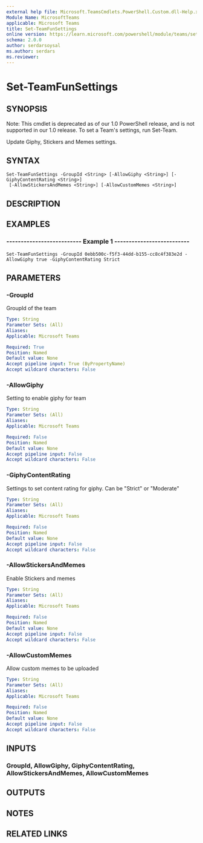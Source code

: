 ```yaml
---
external help file: Microsoft.TeamsCmdlets.PowerShell.Custom.dll-Help.xml
Module Name: MicrosoftTeams
applicable: Microsoft Teams
title: Set-TeamFunSettings
online version: https://learn.microsoft.com/powershell/module/teams/set-teamfunsettings
schema: 2.0.0
author: serdarsoysal
ms.author: serdars
ms.reviewer:
---
```


# Set-TeamFunSettings

## SYNOPSIS
Note: This cmdlet is deprecated as of our 1.0 PowerShell release, and is not supported in our 1.0 release.  To set a Team's settings, run Set-Team.

Update Giphy, Stickers and Memes settings.

## SYNTAX

```
Set-TeamFunSettings -GroupId <String> [-AllowGiphy <String>] [-GiphyContentRating <String>]
 [-AllowStickersAndMemes <String>] [-AllowCustomMemes <String>]
```

## DESCRIPTION

## EXAMPLES

### --------------------------  Example 1  --------------------------
```
Set-TeamFunSettings -GroupId 0ebb500c-f5f3-44dd-b155-cc8c4f383e2d -AllowGiphy true -GiphyContentRating Strict
```

## PARAMETERS

### -GroupId
GroupId of the team

```yaml
Type: String
Parameter Sets: (All)
Aliases:
Applicable: Microsoft Teams

Required: True
Position: Named
Default value: None
Accept pipeline input: True (ByPropertyName)
Accept wildcard characters: False
```

### -AllowGiphy
Setting to enable giphy for team

```yaml
Type: String
Parameter Sets: (All)
Aliases:
Applicable: Microsoft Teams

Required: False
Position: Named
Default value: None
Accept pipeline input: False
Accept wildcard characters: False
```

### -GiphyContentRating
Settings to set content rating for giphy.
Can be "Strict" or "Moderate"

```yaml
Type: String
Parameter Sets: (All)
Aliases:
Applicable: Microsoft Teams

Required: False
Position: Named
Default value: None
Accept pipeline input: False
Accept wildcard characters: False
```

### -AllowStickersAndMemes
Enable Stickers and memes

```yaml
Type: String
Parameter Sets: (All)
Aliases:
Applicable: Microsoft Teams

Required: False
Position: Named
Default value: None
Accept pipeline input: False
Accept wildcard characters: False
```

### -AllowCustomMemes
Allow custom memes to be uploaded

```yaml
Type: String
Parameter Sets: (All)
Aliases:
Applicable: Microsoft Teams

Required: False
Position: Named
Default value: None
Accept pipeline input: False
Accept wildcard characters: False
```

## INPUTS

### GroupId, AllowGiphy, GiphyContentRating, AllowStickersAndMemes, AllowCustomMemes


## OUTPUTS


## NOTES

## RELATED LINKS
